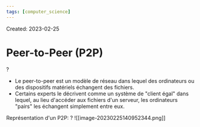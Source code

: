 ```yaml
---
tags: [computer_science] 
---
```

Created: 2023-02-25

# Peer-to-Peer (P2P)
?
- Le peer-to-peer est un modèle de réseau dans lequel des ordinateurs ou des dispositifs matériels échangent des fichiers.
- Certains experts le décrivent comme un système de "client égal" dans lequel, au lieu d'accéder aux fichiers d'un serveur, les ordinateurs "pairs" les échangent simplement entre eux.
<!--SR:!2023-04-03,17,250-->

Représentation d'un P2P:
?
![[image-20230225140952344.png]]
<!--SR:!2023-03-19,9,250-->

